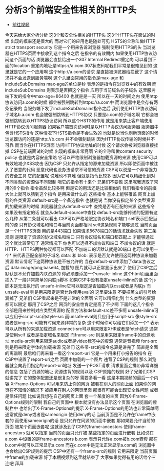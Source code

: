 # 分析3个前端安全性相关的HTTP头

- [前往视频](https://www.bilibili.com/video/BV12e4y1p7cp/)

今天来给大家分析分析
这3个和安全性相关的HTTP头
这3个HTTP头在面试的时候
出现的概率还是很大的
而对它们的应用也是随处可见
HSTS的全称叫做HTTP strict transport security
它是一个用来告诉浏览器
强制使用HTTPS的头
当浏览器在HTTPS页面中接收到这个指令之后
在指令的有效期内
如果使用HTTP协议访问这个页面的话
浏览器会直接给出一个307 Internal Redirect重定向
可以看到下面的location
重定向地址是https://a.com
307状态码呢我们平常是很难见到的
这里就是它的一个应用啊
这个http://a.com的请求
是直接被浏览器给拦截了
这个请求并不会发送到服务端啊
这个头里面常用的指令是max-age
和includeSubDomains
max-age的单位是秒
表示的是指令在浏览器中的有效期
而includeSubDomains
则表示是否把这个指令
应用于当前域名的子域名
这里服务端下发的指令中max-age=86400
也就是是一天
所以在一天的时间之内
使用http协议访问a.com的时候
都会被强制跳转到https://a.com中
而浏览器中是会存有两条记录的
当服务端下发了includeSubDomains指令之后
我们使用HTTP协议访问子域名b.a.com
也会被强制跳转到HTTPS协议
只要是a.com的子域名啊
它都会被强制跳转到以HTTPS协议访问
所以这个HSTS的作用
就是用来禁止客户端使用HTTP协议访问服务器
如果客户端首次访问时是以HTTP协议访问服务器
服务器中包含HSTS指令
这种情况下HSTS指令是不会生效的
也就是说当你刷新页面的时候
浏览器访问的还是http://b.com
并不会强制跳转
因为HTTP协议传输的时候并不可靠
而当你在HTTPS页面
访问HTTP协议地址的时候
这个请求会被浏览器直接挂掉
CSP在前端面试的时候
出现的概率非常高啊
它的全称叫做content security policy
也就是内容安全策略
它可以严格限制浏览器加载资源的来源
使用CSP可以有效地减少XSS攻击
因为CSP
只允许从指定的源来加载资源
所以即使页面中被注入了恶意的代码
恶意代码也没办法请求不可信的资源
CSP可以说是一个非常强力的安全工具
它的配置呢
说难也不算难
但就是指令比较多
因为它可以精细化到对不同类型的资源做不同限制
呃它的指令有十来个
兄弟们不要慌
这里呢我选取了常用的9个指令
指令虽然比较多啊
但是它的用法还是比较相似的
我们看指令的前缀
大体上就可以猜到这个指令
是用来做什么的
这些指令
基本上能够覆盖
网页上加载的各类资源
default-src是一个备选指令
也就是说
当你没有指定某个类型资源的加载来源的时候
浏览器就会从default-src中
查找是否有匹配的来源
这些指令如果没有指定的话
就会从default-source中查找
default-src能够传递的配置有这么几种
从第二条就可以看出
CSP可以严格地限定协议域名和端口
self表示匹配当前的源
只有协议域名和端口与当前页面都相同
self这条规则才能够通过
当前页面是一个HTTPS页面
用的是443端口
如果请求5678端口的话请求就会失败
第二条规则
是限定了资源的协议域名和端口
只有协议域名和端口都匹配上
才能够通过
这个就比较常见了
通常情况下
你也可以选择不加协议和端口
不加协议的话
就是HTTP、HTTPS两种协议都可以匹配
不加端口的话默认就是80端口
也可以使用一个*
来代表匹配全部的子域名
data: 和 blob:
表示是否允许使用这两种协议来加载资源
默认情况下这两种协议是不被允许的
当在default-src中添加了data:协议之后
data:image/png;base64, 加载的
图片就可以正常显示出来了
使用了CSP之后
默认是不允许加载内联资源的
你必须要添加一个unsafe-inline
这个html页面里面
插入了一段非常简单的内联js脚本
如果CSP中没有指定unsafe-inline的话
这个js脚本是无法执行的
unsafe-inline它可以限定是否加载内联css或者是内联js
而unsafe-eval
则是用来限定是否允许使用eval的
这里要注意
不要把英文的引号给漏掉了
兄弟们
CSP看起来是不是非常的全面啊
它可以精细化到
什么类型的资源都可以限定
那用了CSP之后
网页的安全性肯定是高了不少啊
下面的这几个指令
全部是用来控制对应类型资源的
配置方法和default-src差不多啊
unsafe-inline可以应用于script-src和style-src
而unsafe-eval则只应用于script-src
像style-src或者是img-src
可能有时候来源非常的复杂
这个时候你可以给它们添加一个*
表示可以从所有的来源加载资源
connect-src可以用来限定XHR或者是fetch请求
通常是使用self
或者是指定域名来限定
而frame-src
则是用来限定frame中的资源地址
media-src则用来限定audio或者是video标签中的资源
通常是音视频
font-src则是用来限定字体的加载来源
兄弟们
这些带-src的指令总算是讲完了
简直是全面的离谱啊
最后咱们再来看一看这个report-uri
它是一个用来打小报告的指令
在CSP中设置了report-uri之后
页面中加载的一个图片
违背了CSP的规则
那么浏览器就会向我们指定的report-uri地址
发送一个POST请求
请求里面会携带非常详细的信息
包括了资源的地址
资源违背的规则以及
CSP原始的规则
好了兄弟们CSP就讲完了
它的整体配置还是很复杂的呀
需要多看一看
这是本期视频的最后一个内容
X-Frame-Options
可以用来防止你的网页
被套在别人的网页上面
如果你的网页在不知情的情况下
被应用在别人的网页里面
那很有可能会出现安全性问题
或者是信任问题
比如说我想在自己的网页上面
套一个某度的主页
因为X-Frame-Options规则的限制
我自己的页面中
根本就没有办法显示这个页面
在浏览器的控制栏中
也给出了X-Frame-Options的提示
X-Frame-Options的用法也非常简单啊
通常就是deny或者是sameorigin
使用deny的话
当前页面是不允许在frame中嵌套的
而使用sameorigin的话
是只允许在同源的页面中嵌套
那如果要允许当前的页面
被某个页面嵌套呢
这就涉及到了CSP的frame-ancestors
使用frame-ancestors
就可以指定
当前的页面只允许被
某些指定的页面进行嵌套
比如说在a.com 中设置的是frame-ancestors b.com
表示只允许a.com被b.com嵌套
那在b.com中就可以正常显示a.com 
而在c.com中是无法正常显示a.com的
浏览器中也会给出CSP规则的提示
CSP中还有一个frame-src的规则
它用来限定
当前页面中frame的加载来源
好了本期视频到这里就结束了
大家如果觉得有用的话给个三连吧
拜拜
